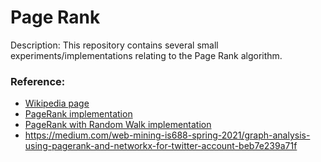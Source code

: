 # Page Rank

Description: This repository contains several small experiments/implementations relating to the Page Rank algorithm.


### Reference:

 - [Wikipedia page](https://en.wikipedia.org/wiki/PageRank)
 - [PageRank implementation](https://www.geeksforgeeks.org/page-rank-algorithm-implementation/)
 - [PageRank with Random Walk implementation](https://www.geeksforgeeks.org/implementation-of-page-rank-using-random-walk-method-in-python/)
 - https://medium.com/web-mining-is688-spring-2021/graph-analysis-using-pagerank-and-networkx-for-twitter-account-beb7e239a71f
